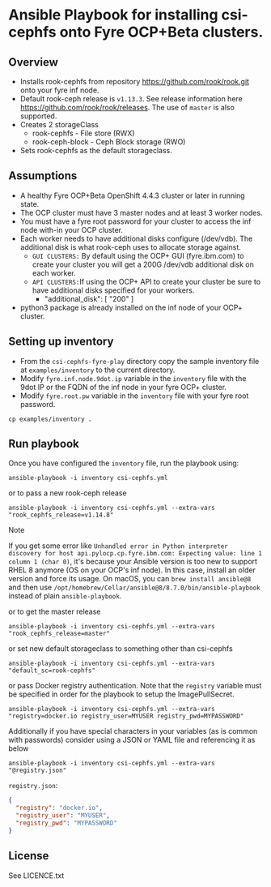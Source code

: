 # Ansible Playbook for installing csi-cephfs onto Fyre OCP+Beta clusters.

## Overview

- Installs rook-cephfs from repository https://github.com/rook/rook.git onto your fyre inf node.
- Default rook-ceph release is `v1.13.3`.  See release information here https://github.com/rook/rook/releases. The use of `master` is also supported.
- Creates 2 storageClass
  - rook-cephfs - File store (RWX)
  - rook-ceph-block - Ceph Block storage (RWO)
- Sets rook-cephfs as the default storageclass.

## Assumptions

- A healthy Fyre OCP+Beta OpenShift 4.4.3 cluster or later in running state.
- The OCP cluster must have 3 master nodes and at least 3 worker nodes.
- You must have a fyre root password for your cluster to access the inf node with-in your OCP cluster.
- Each worker needs to have additional disks configure (/dev/vdb). The additional disk is what rook-ceph uses to allocate storage against.
  - `GUI CLUSTERS:` By default using the OCP+ GUI (fyre.ibm.com) to create your cluster you will get a 200G /dev/vdb additional disk on each worker.
  - `API CLUSTERS:`If using the OCP+ API to create your cluster be sure to have additional disks specified for your workers.
    - "additional_disk": [ "200" ]
- python3 package is already installed on the inf node of your OCP+ cluster.

## Setting up inventory

- From the `csi-cephfs-fyre-play` directory copy the sample inventory file at `examples/inventory` to the  current directory.
- Modify `fyre.inf.node.9dot.ip` variable in the `inventory` file with the 9dot IP or the FQDN of the inf node in your fyre OCP+ cluster.
- Modify `fyre.root.pw` variable in the `inventory` file  with your fyre root password.

```shell
cp examples/inventory .
```

## Run playbook

Once you have configured the `inventory` file, run the playbook using:

```shell
ansible-playbook -i inventory csi-cephfs.yml
```

or to pass a new rook-ceph release

```shell
ansible-playbook -i inventory csi-cephfs.yml --extra-vars "rook_cephfs_release=v1.14.8"
```

> [!NOTE]
> If you get some error like `Unhandled error in Python interpreter discovery for host api.pylocp.cp.fyre.ibm.com: Expecting value: line 1 column 1 (char 0)`, it's because your Ansible version is too new to support RHEL 8 anymore (OS on your OCP's inf node). In this case, install an older version and force its usage. On macOS, you can `brew install ansible@8` and then use `/opt/homebrew/Cellar/ansible@8/8.7.0/bin/ansible-playbook` instead of plain `ansible-playbook`.

or to get the master release

```shell
ansible-playbook -i inventory csi-cephfs.yml --extra-vars "rook_cephfs_release=master"
```

or set new default storageclass to something other than csi-cephfs

```shell
ansible-playbook -i inventory csi-cephfs.yml --extra-vars "default_sc=rook-cephfs"
```

or pass Docker registry authentication. Note that the `registry` variable must be specified in order for the playbook to setup the ImagePullSecret.

```shell
ansible-playbook -i inventory csi-cephfs.yml --extra-vars "registry=docker.io registry_user=MYUSER registry_pwd=MYPASSWORD"
```

Additionally if you have special characters in your variables (as is common with passwords) consider using a JSON or YAML file and referencing it as below

```shell
ansible-playbook -i inventory csi-cephfs.yml --extra-vars "@registry.json"
```

`registry.json`:

```json
{
  "registry": "docker.io",
  "registry_user": "MYUSER",
  "registry_pwd": "MYPASSWORD"
}
```

## License

See LICENCE.txt
